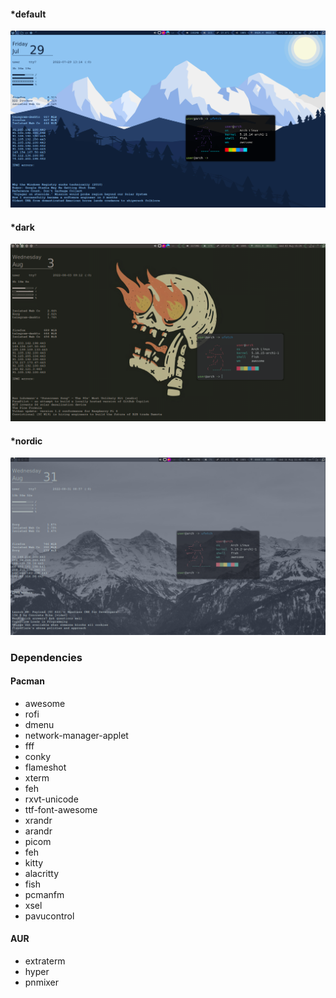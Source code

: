 #### *default
![](Pictures/exmpl.png)

#### *dark
![](Pictures/exmpl_dark.png)

#### *nordic
![](Pictures/exmpl_nordic.png)

### Dependencies

#### Pacman 

- awesome 
- rofi 
- dmenu
- network-manager-applet
- fff
- conky
- flameshot 
- xterm 
- feh 
- rxvt-unicode 
- ttf-font-awesome
- xrandr 
- arandr 
- picom
- feh
- kitty
- alacritty 
- fish 
- pcmanfm
- xsel
- pavucontrol

#### AUR

- extraterm
- hyper
- pnmixer
